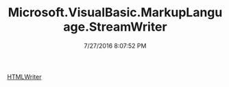 ﻿---
title: Microsoft.VisualBasic.MarkupLanguage.StreamWriter
date: 7/27/2016 8:07:52 PM
---

[HTMLWriter](T-Microsoft.VisualBasic.MarkupLanguage.StreamWriter.HTMLWriter.html)
